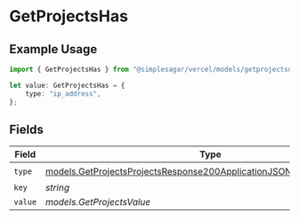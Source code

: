 # GetProjectsHas

## Example Usage

```typescript
import { GetProjectsHas } from "@simplesagar/vercel/models/getprojectsop.js";

let value: GetProjectsHas = {
    type: "ip_address",
};
```

## Fields

| Field                                                                                                                                              | Type                                                                                                                                               | Required                                                                                                                                           | Description                                                                                                                                        |
| -------------------------------------------------------------------------------------------------------------------------------------------------- | -------------------------------------------------------------------------------------------------------------------------------------------------- | -------------------------------------------------------------------------------------------------------------------------------------------------- | -------------------------------------------------------------------------------------------------------------------------------------------------- |
| `type`                                                                                                                                             | [models.GetProjectsProjectsResponse200ApplicationJSONResponseBodyType](../models/getprojectsprojectsresponse200applicationjsonresponsebodytype.md) | :heavy_check_mark:                                                                                                                                 | N/A                                                                                                                                                |
| `key`                                                                                                                                              | *string*                                                                                                                                           | :heavy_minus_sign:                                                                                                                                 | N/A                                                                                                                                                |
| `value`                                                                                                                                            | *models.GetProjectsValue*                                                                                                                          | :heavy_minus_sign:                                                                                                                                 | N/A                                                                                                                                                |